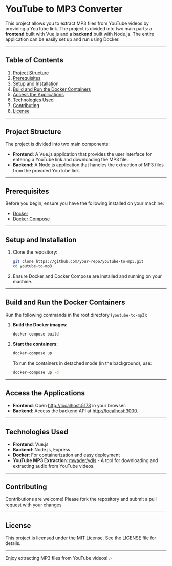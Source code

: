 # YouTube to MP3 Converter

This project allows you to extract MP3 files from YouTube videos by providing a YouTube link. The project is divided into two main parts: a **frontend** built with Vue.js and a **backend** built with Node.js. The entire application can be easily set up and run using Docker.

---

## Table of Contents
1. [Project Structure](#project-structure)
2. [Prerequisites](#prerequisites)
3. [Setup and Installation](#setup-and-installation)
4. [Build and Run the Docker Containers](#build-and-run-the-docker-containers)
5. [Access the Applications](#access-the-applications)
6. [Technologies Used](#technologies-used)
7. [Contributing](#contributing)
8. [License](#license)

---

## Project Structure
The project is divided into two main components:
- **Frontend**: A Vue.js application that provides the user interface for entering a YouTube link and downloading the MP3 file.
- **Backend**: A Node.js application that handles the extraction of MP3 files from the provided YouTube link.

---

## Prerequisites
Before you begin, ensure you have the following installed on your machine:
- [Docker](https://www.docker.com/get-started)
- [Docker Compose](https://docs.docker.com/compose/install/)

---

## Setup and Installation
1. Clone the repository:
   ```bash
   git clone https://github.com/your-repo/youtube-to-mp3.git
   cd youtube-to-mp3
   ```

2. Ensure Docker and Docker Compose are installed and running on your machine.

---

## Build and Run the Docker Containers
Run the following commands in the root directory (`youtube-to-mp3`):

1. **Build the Docker images**:
   ```bash
   docker-compose build
   ```

2. **Start the containers**:
   ```bash
   docker-compose up
   ```

   To run the containers in detached mode (in the background), use:
   ```bash
   docker-compose up -d
   ```

---

## Access the Applications
- **Frontend**: Open [http://localhost:5173](http://localhost:5173) in your browser.
- **Backend**: Access the backend API at [http://localhost:3000](http://localhost:3000).

---

## Technologies Used
- **Frontend**: Vue.js
- **Backend**: Node.js, Express
- **Docker**: For containerization and easy deployment
- **YouTube MP3 Extraction**: [mwader/ydls](https://hub.docker.com/r/mwader/ydls/) - A tool for downloading and extracting audio from YouTube videos.

---

## Contributing
Contributions are welcome! Please fork the repository and submit a pull request with your changes.

---

## License
This project is licensed under the MIT License. See the [LICENSE](LICENSE) file for details.

---

Enjoy extracting MP3 files from YouTube videos! 🎶